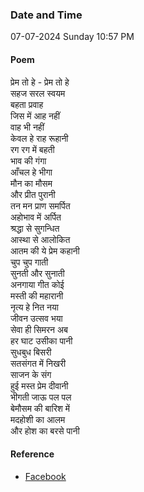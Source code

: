 ### Date and Time

07-07-2024 Sunday 10:57 PM

#### Poem

प्रेम तो हे - प्रेम तो हे  <br />
सहज सरल स्वयम <br />
बहता प्रवाह <br />
जिस में आह नहीं  <br />
वाह भी नहीं  <br />
केवल हे राह रूहानी <br />
रग रग में बहती  <br />
भाव की गंगा <br />
आँचल हे भीगा <br />
मौन का मौसम <br />
और प्रीत पुरानी <br />
तन मन प्राण समर्पित <br />
अहोभाव में अर्पित <br />
श्रद्धा से सुगन्धित <br />
आस्था से आलोकित <br />
आतम की ये प्रेम कहानी <br />
चुप चुप गाती <br />
सुनती और सुनाती <br />
अनगाया गीत कोई <br />
मस्ती की महारानी <br />
नृत्य हे नित नया <br />
जीवन उत्सव भया <br />
सेवा ही सिमरन अब <br />
हर घाट उसीका पानी <br />
सुधबुध बिसरी <br />
सतसंगत में निखरी <br />
साजन के संग <br />
हुई मस्त प्रेम दीवानी <br />
भीगती जाऊ पल पल  <br />
बेमौसम की बारिश में <br />
मदहोशी का आलम  <br />
और होश का बरसे पानी

#### Reference

* [Facebook](https://www.facebook.com/share/v/3jMi2VeSEiLJBUpr/?mibextid=FQVVTg)
